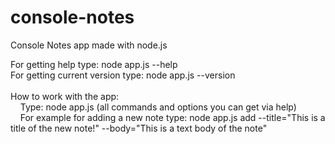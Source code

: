 # console-notes
Console Notes app made with node.js

For getting help type: node app.js --help <br/>
For getting current version type: node app.js --version <br/>
<br/>
How to work with the app:<br/>
  &nbsp;&nbsp;&nbsp;&nbsp;Type: node app.js <command> <options> (all commands and options you can get via help)<br/>
  &nbsp;&nbsp;&nbsp;&nbsp;For example for adding a new note type: node app.js add --title="This is a title of the new note!" --body="This is a text body of the note"
